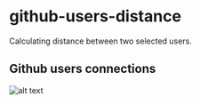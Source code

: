# github-users-distance
Calculating distance between two selected users.

## Github users connections

![alt text](https://github.com/tamarakatic/github-users-distance/blob/master/github_graph.png)
